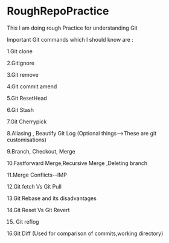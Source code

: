 # RoughRepoPractice
This I am doing rough Practice for understanding Git 

Important Git commands which I should know are :

1.Git clone

2.GitIgnore

3.Git remove

4.Git commit amend

5.Git ResetHead

6.Git Stash 

7.Git Cherrypick

8.Aliasing , Beautify Git Log (Optional things-->These are git customisations)

9.Branch, Checkout, Merge

10.Fastforward Merge,Recursive Merge ,Deleting branch

11.Merge Conflicts--IMP

12.Git fetch Vs Git Pull

13.Git Rebase and its disadvantages

14.Git Reset Vs Git Revert

15. Git reflog

16.Git Diff (Used for comparison of commits,working directory) 
